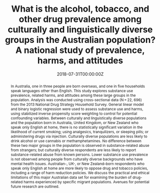 ﻿---
abstract: "In Australia, one in three people are born overseas, and one in five households speak languages other than English. This study explores substance use prevalence, related harms, and attitudes among these large groups in the population. Analysis was conducted using cross-sectional data (N = 22, 696) from the 2013 National Drug Strategy Household Survey. General linear model and binary logistic regression were used to assess substance use and harms, using stabilized inverse propensity score weighting to control for potential confounding variables. Between culturally and linguistically diverse populations and the population born in Australia, United Kingdom, or New Zealand who speak only English at home, there is no statistically significant variation in the likelihood of current smoking; using analgesics, tranquilizers, or sleeping pills; or administering drugs via injection. Culturally diverse populations are less likely to drink alcohol or use cannabis or methamphetamines. No difference between these two major groups in the population is observed in substance-related abuse from strangers; but culturally diverse respondents are less likely to report substance-related abuse from known persons. Lower substance use prevalence is not observed among people from culturally diverse backgrounds who have mental health issues. Australian-, UK-, or New Zealand–born respondents who speak only English at home are more likely to oppose drug and tobacco policies, including a range of harm reduction policies. We discuss the practical and ethical limitations of this major Australian data set for examining the burden of drug-related harms experienced by specific migrant populations. Avenues for potential future research are outlined."
authors:
- Rachel Rowe
- Y Gavriel Ansara
- Alison Jaworski
- Peter Higgs
- author
date: "2018-07-31T00:00:00Z"
doi: "10.1080/15332640.2018.1484310"
featured: false
image:
  caption: 'Image credit: [**South-West Sydney PHN**]'
  focal_point: ""
  preview_only: false
projects: []
publication: 'Drug and Alcohol Dependence 204'
publication_short: ""
publication_types:
- "2"
publishDate: "2018-07-31T00:00:00Z"
summary: An analysis of the association between parental supply of alcohol and drinking pattersn across adolescence.
tags:
- Multiculturalism
- Drug use
- Cross-sectional study
url_source: "https://www.tandfonline.com/doi/abs/10.1080/15332640.2018.1484310"
title: "What is the alcohol, tobacco, and other drug prevalence among culturally and linguistically diverse groups in the Australian population? A national study of prevalence, harms, and attitudes"
---
